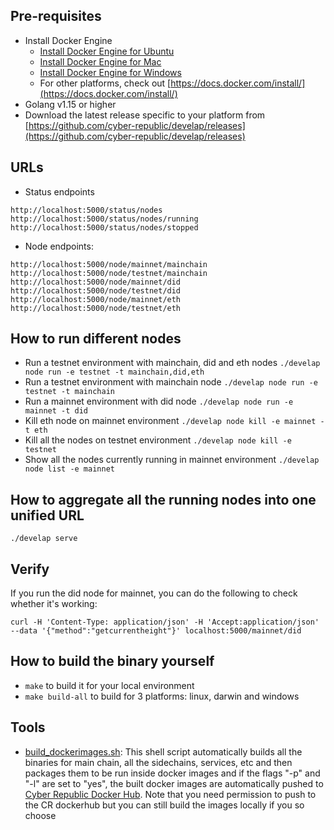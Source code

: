 ## Pre-requisites
- Install Docker Engine
    - [Install Docker Engine for Ubuntu](https://docs.docker.com/install/linux/docker-ce/ubuntu/)
    - [Install Docker Engine for Mac](https://docs.docker.com/docker-for-mac/install/)
    - [Install Docker Engine for Windows](https://docs.docker.com/docker-for-windows/install/)
    - For other platforms, check out [https://docs.docker.com/install/](https://docs.docker.com/install/)
- Golang v1.15 or higher
- Download the latest release specific to your platform from [https://github.com/cyber-republic/develap/releases](https://github.com/cyber-republic/develap/releases)

## URLs
- Status endpoints
``` 
http://localhost:5000/status/nodes
http://localhost:5000/status/nodes/running
http://localhost:5000/status/nodes/stopped
```
- Node endpoints: 
```
http://localhost:5000/node/mainnet/mainchain
http://localhost:5000/node/testnet/mainchain
http://localhost:5000/node/mainnet/did
http://localhost:5000/node/testnet/did
http://localhost:5000/node/mainnet/eth
http://localhost:5000/node/testnet/eth
```

## How to run different nodes
- Run a testnet environment with mainchain, did and eth nodes
    `./develap node run -e testnet -t mainchain,did,eth`
- Run a testnet environment with mainchain node
    `./develap node run -e testnet -t mainchain`
- Run a mainnet environment with did node
    `./develap node run -e mainnet -t did`
- Kill eth node on mainnet environment
    `./develap node kill -e mainnet -t eth`
- Kill all the nodes on testnet environment
    `./develap node kill -e testnet`
- Show all the nodes currently running in mainnet environment
    `./develap node list -e mainnet`

## How to aggregate all the running nodes into one unified URL
``` 
./develap serve
```

## Verify
If you run the did node for mainnet, you can do the following to check whether it's working:
```
curl -H 'Content-Type: application/json' -H 'Accept:application/json' --data '{"method":"getcurrentheight"}' localhost:5000/mainnet/did
```

## How to build the binary yourself
- `make` to build it for your local environment
- `make build-all` to build for 3 platforms: linux, darwin and windows

## Tools
- [build_dockerimages.sh](./tools/build_dockerimages.sh): This shell script automatically builds all the binaries for main chain, all the sidechains, services, etc and then packages them to be run inside docker images and if the flags "-p" and "-l" are set to "yes", the built docker images are automatically pushed to [Cyber Republic Docker Hub](https://cloud.docker.com/u/cyberrepublic/repository/list). Note that you need permission to push to the CR dockerhub but you can still build the images locally if you so choose
